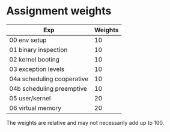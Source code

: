 # Assignment weights

| Exp                        | Weights |
| -------------------------- | ------- |
| 00 env setup               | 10      |
| 01 binary inspection       | 10      |
| 02 kernel booting          | 10      |
| 03 exception levels        | 10      |
| 04a scheduling cooperative | 10      |
| 04b scheduling preemptive  | 10      |
| 05 user/kernel             | 20      |
| 06 virtual memory          | 20      |

The weights are relative and may not necessarily add up to 100. 

